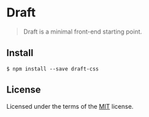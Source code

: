 # Draft

> Draft is a minimal front-end starting point.

## Install

    $ npm install --save draft-css

## License

Licensed under the terms of the [MIT](LICENSE) license.
